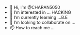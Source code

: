 - 👋 Hi, I’m @CHARAN5050
- 👀 I’m interested in ... HACKING
- 🌱 I’m currently learning ...B.E 
- 💞️ I’m looking to collaborate on ...
- 📫 How to reach me ...

<!---
CHARAN5050/CHARAN5050 is a ✨ special ✨ repository because its `README.md` (this file) appears on your GitHub profile.
You can click the Preview link to take a look at your changes.
--->
